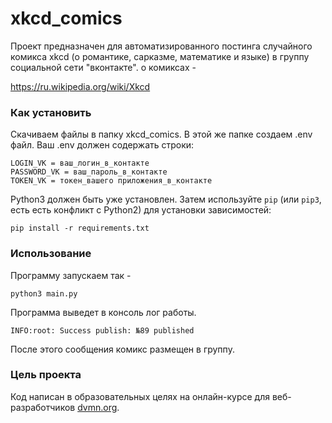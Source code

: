 # xkcd_comics
Проект предназначен для автоматизированного постинга случайного комикса xkcd (о романтике, сарказме, математике и языке) в группу социальной сети "вконтакте".
о комиксах - 

https://ru.wikipedia.org/wiki/Xkcd

### Как установить

Скачиваем файлы в папку xkcd_comics. В этой же папке создаем .env файл. Ваш .env должен содержать строки:

```
LOGIN_VK = ваш_логин_в_контакте
PASSWORD_VK = ваш_пароль_в_контакте
TOKEN_VK = токен_вашего приложения_в_контакте

```

Python3 должен быть уже установлен. 
Затем используйте `pip` (или `pip3`, есть есть конфликт с Python2) для установки зависимостей:
```
pip install -r requirements.txt
```
### Использование

Программу запускаем так -
```
python3 main.py
```

Программа выведет в консоль лог работы. 

```
INFO:root: Success publish: №89 published
```
После этого сообщения комикс размещен в группу.

### Цель проекта

Код написан в образовательных целях на онлайн-курсе для веб-разработчиков [dvmn.org](https://dvmn.org/).
